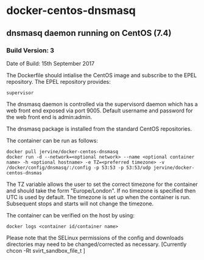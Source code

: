 # docker-centos-dnsmasq
## dnsmasq daemon running on CentOS (7.4)
### Build Version: 3
Date of Build: 15th September 2017

The Dockerfile should intialise the CentOS image and subscribe to the EPEL repository.
The EPEL repository provides:

    supervisor

The dnsmasq daemon is controlled via the supervisord daemon which has a web front end exposed via port 9005. Default username and password for the web front end is admin:admin.

The dnsmasq package is installed from the standard CentOS repositories.

The container can be run as follows:

    docker pull jervine/docker-centos-dnsmasq
    docker run -d --network=<optional network> --name <optional container name> -h <optional hostname> -e TZ=<preferred timezone> -v /docker/config/dnsmasq/:/config -p 53:53 -p 53:53/udp jervine/docker-centos-dnsmas

The TZ variable allows the user to set the correct timezone for the container and should take the form "Europe/London". If no timezone is specified then UTC is used by default. The timezone is set up when the container is run. Subsequent stops and starts will not change the timezone.

The container can be verified on the host by using:

    docker logs <container id/container name>

Please note that the SELinux permissions of the config and downloads directories may need to be changed/corrected as necessary. [Currently chcon -Rt svirt_sandbox_file_t <directory>]
